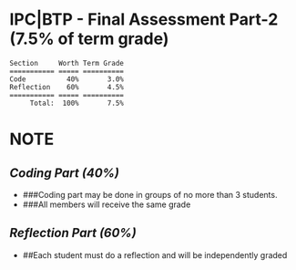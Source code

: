 # IPC|BTP - Final Assessment Part-2 (7.5% of term grade)

```
Section     Worth Term Grade
=========== ===== ==========
Code          40%       3.0%
Reflection    60%       4.5% 
=========== ===== ==========
     Total:  100%       7.5%
```

# NOTE

## ***Coding Part (40%)***
* ###Coding part may be done in groups of no more than 3 students.
* ###All members will receive the same grade

## ***Reflection Part (60%)***
* ##Each student must do a reflection and will be independently graded

